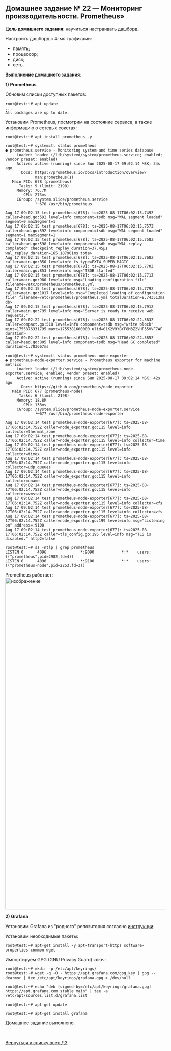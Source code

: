 ## Домашнее задание № 22 — Мониторинг производительности. Prometheus»

**Цель домашнего задания**: научиться настраивать дашборд.  

Настроить дашборд с 4-мя графиками:  
- память;  
- процессор;  
- диск;  
- сеть.


**Выполнение домашнего задания**:

**1) Prometheus**

Обновим списки доступных пакетов:
```console
root@test:~# apt update
...
All packages are up to date.
```

Установим Prometheus, посмотрим на состояние сервиса, а также информацию о сетевых сокетах:
```console
root@test:~# apt install prometheus -y

root@test:~# systemctl status prometheus
● prometheus.service - Monitoring system and time series database
     Loaded: loaded (/lib/systemd/system/prometheus.service; enabled; vendor preset: enabled)
     Active: active (running) since Sun 2025-08-17 09:02:14 MSK; 34s ago
       Docs: https://prometheus.io/docs/introduction/overview/
             man:prometheus(1)
   Main PID: 678 (prometheus)
      Tasks: 9 (limit: 2198)
     Memory: 76.7M
        CPU: 273ms
     CGroup: /system.slice/prometheus.service
             └─678 /usr/bin/prometheus

Aug 17 09:02:15 test prometheus[678]: ts=2025-08-17T06:02:15.749Z caller=head.go:592 level=info component=tsdb msg="WAL segment loaded" segment=0 maxSegment=1
Aug 17 09:02:15 test prometheus[678]: ts=2025-08-17T06:02:15.757Z caller=head.go:592 level=info component=tsdb msg="WAL segment loaded" segment=1 maxSegment=1
Aug 17 09:02:15 test prometheus[678]: ts=2025-08-17T06:02:15.758Z caller=head.go:598 level=info component=tsdb msg="WAL replay completed" checkpoint_replay_duration=37.45µs wal_replay_duration=165.187901ms tota>
Aug 17 09:02:15 test prometheus[678]: ts=2025-08-17T06:02:15.768Z caller=main.go:850 level=info fs_type=EXT4_SUPER_MAGIC
Aug 17 09:02:15 test prometheus[678]: ts=2025-08-17T06:02:15.770Z caller=main.go:853 level=info msg="TSDB started"
Aug 17 09:02:15 test prometheus[678]: ts=2025-08-17T06:02:15.771Z caller=main.go:980 level=info msg="Loading configuration file" filename=/etc/prometheus/prometheus.yml
Aug 17 09:02:15 test prometheus[678]: ts=2025-08-17T06:02:15.779Z caller=main.go:1017 level=info msg="Completed loading of configuration file" filename=/etc/prometheus/prometheus.yml totalDuration=8.743513ms db>
Aug 17 09:02:15 test prometheus[678]: ts=2025-08-17T06:02:15.791Z caller=main.go:795 level=info msg="Server is ready to receive web requests."
Aug 17 09:02:22 test prometheus[678]: ts=2025-08-17T06:02:22.583Z caller=compact.go:518 level=info component=tsdb msg="write block" mint=1755376331795 maxt=1755381600000 ulid=01K2V9YBYF8M3Z2VHF55VVF7AF duration>
Aug 17 09:02:22 test prometheus[678]: ts=2025-08-17T06:02:22.585Z caller=head.go:805 level=info component=tsdb msg="Head GC completed" duration=1.783667ms

root@test:~# systemctl status prometheus-node-exporter
● prometheus-node-exporter.service - Prometheus exporter for machine metrics
     Loaded: loaded (/lib/systemd/system/prometheus-node-exporter.service; enabled; vendor preset: enabled)
     Active: active (running) since Sun 2025-08-17 09:02:14 MSK; 42s ago
       Docs: https://github.com/prometheus/node_exporter
   Main PID: 677 (prometheus-node)
      Tasks: 6 (limit: 2198)
     Memory: 18.8M
        CPU: 138ms
     CGroup: /system.slice/prometheus-node-exporter.service
             └─677 /usr/bin/prometheus-node-exporter

Aug 17 09:02:14 test prometheus-node-exporter[677]: ts=2025-08-17T06:02:14.752Z caller=node_exporter.go:115 level=info collector=thermal_zone
Aug 17 09:02:14 test prometheus-node-exporter[677]: ts=2025-08-17T06:02:14.752Z caller=node_exporter.go:115 level=info collector=time
Aug 17 09:02:14 test prometheus-node-exporter[677]: ts=2025-08-17T06:02:14.752Z caller=node_exporter.go:115 level=info collector=timex
Aug 17 09:02:14 test prometheus-node-exporter[677]: ts=2025-08-17T06:02:14.752Z caller=node_exporter.go:115 level=info collector=udp_queues
Aug 17 09:02:14 test prometheus-node-exporter[677]: ts=2025-08-17T06:02:14.752Z caller=node_exporter.go:115 level=info collector=uname
Aug 17 09:02:14 test prometheus-node-exporter[677]: ts=2025-08-17T06:02:14.752Z caller=node_exporter.go:115 level=info collector=vmstat
Aug 17 09:02:14 test prometheus-node-exporter[677]: ts=2025-08-17T06:02:14.752Z caller=node_exporter.go:115 level=info collector=xfs
Aug 17 09:02:14 test prometheus-node-exporter[677]: ts=2025-08-17T06:02:14.752Z caller=node_exporter.go:115 level=info collector=zfs
Aug 17 09:02:14 test prometheus-node-exporter[677]: ts=2025-08-17T06:02:14.752Z caller=node_exporter.go:199 level=info msg="Listening on" address=:9100
Aug 17 09:02:14 test prometheus-node-exporter[677]: ts=2025-08-17T06:02:14.752Z caller=tls_config.go:195 level=info msg="TLS is disabled." http2=false

root@test:~# ss -ntlp | grep prometheus
LISTEN 0      4096               *:9090            *:*    users:(("prometheus",pid=2982,fd=4))
LISTEN 0      4096               *:9100            *:*    users:(("prometheus-node",pid=2253,fd=3))
```

Prometheus работает:
<img width="1920" height="1040" alt="изображение" src="https://github.com/user-attachments/assets/217c220f-404b-4a64-9158-eb0b11f368cd" />


**2) Grafana**

Установим Grafana из "родного" репозитория согласно [инструкции](https://grafana.com/docs/grafana/latest/setup-grafana/installation/debian/):

Установим необходимые пакеты:
```console
root@test:~# apt-get install -y apt-transport-https software-properties-common wget
```

Импортируем GPG (GNU Privacy Guard) ключ:
```console
root@test:~# mkdir -p /etc/apt/keyrings/
root@test:~# wget -q -O - https://apt.grafana.com/gpg.key | gpg --dearmor | tee /etc/apt/keyrings/grafana.gpg > /dev/null
```

```
root@test:~# echo "deb [signed-by=/etc/apt/keyrings/grafana.gpg] https://apt.grafana.com stable main" | tee -a /etc/apt/sources.list.d/grafana.list
```

```console
root@test:~# apt-get update

root@test:~# apt-get install grafana
```

Домашнее задание выполнено.

<br/>

[Вернуться к списку всех ДЗ](../README.md)
